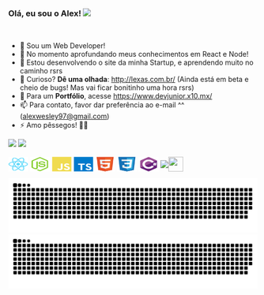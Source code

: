 ### Olá, eu sou o Alex! <img src="https://c.tenor.com/fSsxftCb8w0AAAAi/pikachu-running.gif" width="30">

<br>

- 🔭 Sou um Web Developer!
- 🌱 No momento aprofundando meus conhecimentos em React e Node!
- 👯 Estou desenvolvendo o site da minha Startup, e aprendendo muito no caminho rsrs
- 🤔 Curioso? **Dê uma olhada**: http://lexas.com.br/ (Ainda está em beta e cheio de bugs! Mas vai ficar bonitinho uma hora rsrs)
- 💬 Para um **Portfólio**, acesse https://www.devjunior.x10.mx/
- 📫 Para contato, favor dar preferência ao e-mail ^^ (alexwesley97@gmail.com) 
- ⚡ Amo pêssegos! 🍑💕

<div>
<img height="180em" src="https://github-readme-stats.vercel.app/api?username=Secscy&show_icons=true&theme=react&include_all_commits=true&count_private=true"/>
<img height="180em" src="https://github-readme-stats.vercel.app/api/top-langs/?username=Secscy&layout=compact&langs_count=16&theme=react"/>
</div>


<div style="display:inline-block;"><br>
    <img align="center" alt="Alex-React" height="30" width="40" src="https://raw.githubusercontent.com/devicons/devicon/master/icons/react/react-original.svg" style="max-width: 100%;">
    <img align="center" alt="Alex-Node" height="30" width="40" src="https://raw.githubusercontent.com/devicons/devicon/master/icons/nodejs/nodejs-original.svg" style="max-width: 100%;">
    <img align="center" alt="Alex-Js" height="30" width="40" src="https://raw.githubusercontent.com/devicons/devicon/master/icons/javascript/javascript-plain.svg" style="max-width: 100%;">
    <img align="center" alt="Alex-Ts" height="30" width="40" src="https://raw.githubusercontent.com/devicons/devicon/master/icons/typescript/typescript-plain.svg" style="max-width: 100%;">
    <img align="center" alt="Alex-HTML" height="30" width="40" src="https://raw.githubusercontent.com/devicons/devicon/master/icons/html5/html5-original.svg" style="max-width: 100%;">
    <img align="center" alt="Alex-CSS" height="30" width="40" src="https://raw.githubusercontent.com/devicons/devicon/master/icons/css3/css3-original.svg" style="max-width: 100%;">
    <img align="center" alt="Alex-Csharp" height="30" width="40" src="https://raw.githubusercontent.com/devicons/devicon/master/icons/csharp/csharp-original.svg" style="max-width: 100%;">

<a href="https://www.linkedin.com/in/devjunior/">
    <img align="right" src="https://site.groupe-psa.com/content/uploads/sites/9/2016/12/white-background-2.jpg" height="30" width="30">
</a>
    
<a href="https://www.linkedin.com/in/devjunior/">
    <img align="center" src="https://img.shields.io/badge/-LinkedIn-%230077B5?style=for-the-badge&amp;logo=linkedin&amp;logoColor=white">
</a>
    

    
</div>


<div id="cobrinha">

![github contribution grid snake animation](https://raw.githubusercontent.com/platane/platane/output/github-contribution-grid-snake-dark.svg#gh-dark-mode-only)![github contribution grid snake animation](https://raw.githubusercontent.com/platane/platane/output/github-contribution-grid-snake.svg#gh-light-mode-only)    
</div>
